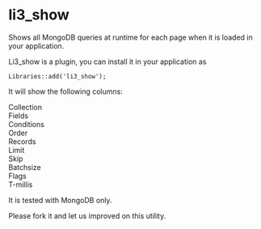 li3_show
========

Shows all MongoDB queries at runtime for each page when it is loaded in your application.

Li3_show is a plugin, you can install it in your application as

    Libraries::add('li3_show');
    
It will show the following columns:

Collection     
Fields 	
Conditions 	
Order 	
Records 	
Limit		
Skip		
Batchsize		
Flags		
T-millis

It is tested with MongoDB only.

Please fork it and let us improved on this utility.